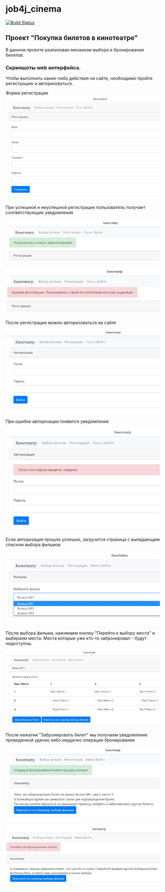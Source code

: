 # job4j_cinema
[![Build Status](https://app.travis-ci.com/ftptpf/job4j_cinema_sb.svg?branch=master)](https://app.travis-ci.com/ftptpf/job4j_cinema_sb)

## Проект "Покупка билетов в кинотеатре"
В данном проекте реализован механизм выбора и бронирования билетов.

### Скриншоты web интерфейса.

Чтобы выполнить какие-либо действия на сайте, необходимо пройти регистрацию и авторизоваться.

Форма регистрации
![Alt-текст](https://github.com/ftptpf/job4j_cinema_sb/blob/master/src/main/resources/images/1.JPG "Регистрация")

При успешной и неуспешной регистрации пользователь получает соответствующие уведомления

![Alt-текст](https://github.com/ftptpf/job4j_cinema_sb/blob/master/src/main/resources/images/2.JPG "Успешная регистрация")

![Alt-текст](https://github.com/ftptpf/job4j_cinema_sb/blob/master/src/main/resources/images/3.JPG "Неуспешная регистрация")

После регистрации можно авторизоваться на сайте

![Alt-текст](https://github.com/ftptpf/job4j_cinema_sb/blob/master/src/main/resources/images/4.JPG "Авторизация")

При ошибке авторизации появится уведомление

![Alt-текст](https://github.com/ftptpf/job4j_cinema_sb/blob/master/src/main/resources/images/5.JPG "Ошибка авторизация")

Если авторизация прошла успешно, загрузится страница с выпадающим списком выбора фильмов

![Alt-текст](https://github.com/ftptpf/job4j_cinema_sb/blob/master/src/main/resources/images/6.JPG "Фильмы")

После выбора фильма, нажимаем кнопку "Перейти к выбору места" и выбираем места.
Места которые уже кто-то забронировал - будут недоступны.

![Alt-текст](https://github.com/ftptpf/job4j_cinema_sb/blob/master/src/main/resources/images/7.JPG "Места")

После нажатия "Забронировать билет" мы получаем уведомление проведенной удачно либо неудачно операции бронирования

![Alt-текст](https://github.com/ftptpf/job4j_cinema_sb/blob/master/src/main/resources/images/8.JPG "Удачное бронирование")

![Alt-текст](https://github.com/ftptpf/job4j_cinema_sb/blob/master/src/main/resources/images/9.JPG "Неудачное бронирование")
